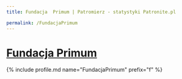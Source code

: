 ```yaml
---
title: Fundacja  Primum | Patromierz - statystyki Patronite.pl

permalink: /FundacjaPrimum
---
```


# [Fundacja  Primum](https://patronite.pl/FundacjaPrimum)

{% include profile.md name="FundacjaPrimum" prefix="f" %}
